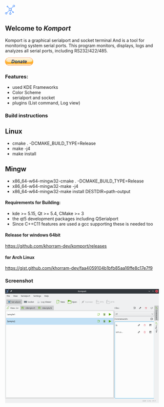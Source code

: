 [![pipeline status](https://github.com/khorram-dev/komport/blob/master/komport/resource/png/32-apps-komport.png)](https://github.com/khorram-dev/komport)

## Welcome to _Komport_

Komport is a graphical serialport and socket terminal
And is a tool for monitoring system serial ports.
This program monitors, displays, logs and analyzes all serial ports, including RS232/422/485.

[![pipeline status](https://github.com/khorram-dev/komport/blob/master/komport/resource/png/btn_donate_LG.webp)](https://www.paypal.com/donate?hosted_button_id=VG6P3S4ELVXJ2)

### Features:

*   used KDE Frameworks
*   Color Scheme
*   serialport and socket
*   plugins (List command, Log view)


### Build instructions

Linux
----------------------------------------------------------------------------------------
*  cmake . -DCMAKE_BUILD_TYPE=Release
*  make -j4
*  make install


Mingw
----------------------------------------------------------------------------------------
*  x86_64-w64-mingw32-cmake . -DCMAKE_BUILD_TYPE=Release
*  x86_64-w64-mingw32-make -j4
*  x86_64-w64-mingw32-make install DESTDIR=path-output


#### Requirements for Building:

*   kde >= 5.15, Qt >= 5.4, CMake >= 3
*   the qt5 development packages including QSerialport
*   Since C++C11 features are used a gcc supporting these is needed too

#### Release for windows 64bit
https://github.com/khorram-dev/komport/releases

#### for Arch Linux
https://gist.github.com/khorram-dev/faa4059104b1bfb85aa16ffe8c17e7f9

### Screenshot

![Screenshots](https://github.com/khorram-dev/komport/blob/master/doc/screenshot_1.png)

